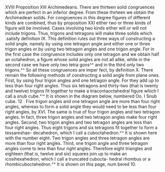 XVIII Proposition
XIII Archimedeans.
There are thirteen solid congruences which are perfect in an inferior
degree. From these thirteen we obtain the Archimedean solids.
For congruences in this degree figures of different kinds are combined, thus
by proposition XXI either two or three kinds of figure will be involved. Cases
involving two kinds either will or will not include trigons.
Thus, trigons and tetragons will make three solids which .satisfy definition
IX. This definition rules out three ways of constructing a solid angle, namely
by using one tetragon angle and either one or three trigon angles or by using
two tetragon angles and one trigon angle. For in the first case the congruence
includes only one tetragon and we obtain half an octahedron, a figure whose
solid angles are not all alike, while in the second case we have only two tetra­
gons^^ and in the third only two trigons.^^ So all these congruences are imper­
fect, by definition X. There remain the following methods of constructing a solid
angle from plane ones. First, by using four trigon angles and one tetragon angle.
For they add up to less than four right angles. Thus six tetragons and thirty-two
(that is twenty and twelve) trigons fit together to make a triacontaoctahedral
figure which I call a snub cube.^’^ It is shown in the diagram below, numbered
Oo.
I Snub cube.
12 .
Five trigon angles and one tetragon angle are more than four right angles,
whereas to form a solid angle they would need to be less than four right angles,
by XVI. The same is true of four trigon angles and two tetragon angles. In
fact, three trigon angles and two tetragon angles make four right angles.
Second, two trigon angles and two tetragon angles are less than four right
angles. Thus eight trigons and six tetragons fit together to form a tessareshae-
decahedron, which I call a cuboctahedron.^^ It is shown here with the number
eight. Two trigon angles and three tetragon angles are more than four right angles.
Third, one trigon angle and three tetragon angles come to less than four
right angles. Therefore eight triangles and eighteen (that is, twelve and six)
squares join up to make an icosihexahedron, which I call a truncated cubocta-
hedral rhombus or a rhombicuboctahedron.^^ It is shown on this page, num­
bered 10.

